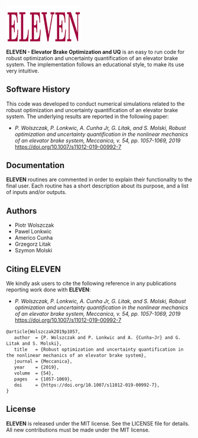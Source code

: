 <img src="logo/ELEVEN.png" width="40%">

**ELEVEN - Elevator Brake Optimization and UQ** is an easy to run code for robust optimization and uncertainty quantification of an elevator brake system. The implementation follows an educational style, to make its use very intuitive.

## Software History

This code was developed to conduct numerical simulations related to the robust optimization and uncertainty quantification of an elevator brake system. The underlying results are reported in the following paper:
- *P. Wolszczak, P. Lonkwic, A. Cunha Jr, G. Litak, and S. Molski, Robust optimization and uncertainty quantification in the nonlinear mechanics of an elevator brake system, Meccanica, v. 54, pp. 1057-1069, 2019* https://doi.org/10.1007/s11012-019-00992-7

## Documentation

**ELEVEN** routines are commented in order to explain their functionality to the final user. Each routine has a short description about its purpose, and a list of inputs and/or outputs.

## Authors
- Piotr Wolszczak
- Pawel Lonkwic
- Americo Cunha
- Grzegorz Litak 
- Szymon Molski

## Citing ELEVEN

We kindly ask users to cite the following reference in any publications reporting work done with **ELEVEN**:
- *P. Wolszczak, P. Lonkwic, A. Cunha Jr, G. Litak, and S. Molski, Robust optimization and uncertainty quantification in the nonlinear mechanics of an elevator brake system, Meccanica, v. 54, pp. 1057-1069, 2019* https://doi.org/10.1007/s11012-019-00992-7

```
@article{Wolszczak2019p1057,
   author  = {P. Wolszczak and P. Lonkwic and A. {Cunha~Jr} and G. Litak and S. Molski},
   title   = {Robust optimization and uncertainty quantification in the nonlinear mechanics of an elevator brake system},
   journal = {Meccanica},
   year    = {2019},
   volume  = {54},
   pages   = {1057-1069},
   doi     = {https://doi.org/10.1007/s11012-019-00992-7},
}
```

## License

**ELEVEN** is released under the MIT license. See the LICENSE file for details. All new contributions must be made under the MIT license.


